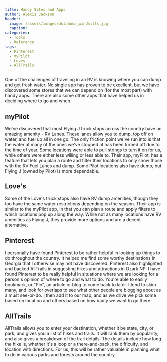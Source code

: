 ```yaml
---
title: Handy Sites and Apps
author: Alexis Jackson
header:
  image: /assets/images/oklahoma_windmills.jpg
  caption:
categories:
  - Tools
  - Reference
tags:
  - Pinterest
  - myPilot
  - Loves
  - AllTrails
---
```


One of the challenges of traveling in an RV is knowing where you can dump and get fresh water. No single app has proven to be excellent, but we have discovered some stores that we can depend on (for the most part) with handy apps. There are also some other apps that have helped us in deciding where to go and when.


## myPilot

We've discovered that most Flying J truck stops across the country have an amazing amenity - RV Lanes. These lanes allow you to dump, top off on water, and fuel up all in one go. The only friction point we've run into is that the water at many of the ones we've stopped at has been turned off due to the time of year. Some locations were able to pull strings to turn it on for us, while others were either less willing or less able to. Their app, myPilot, has a feature that lets you plan a route and filter their locations to only show those with the RV Fuel Lanes and dump. Some Pilot locations also have dump, but Flying J (owned by Pilot) is more dependable.

## Love's

Some of the Love's truck stops also have RV dump amenities, though they too have the same water restrictions depending on the season. Their app is similar to the myPilot app, in that you can plan a route and apply filters to which locations pop up along the way. While not as many locations have RV amenities as Flying J, they provide more options and are a decent alternative.

## Pinterest

I personally have found Pinterest to be rather helpful in looking up things to do throughout the country. It helped me find some worthy destinations in Georgia that I otherwise may not have discovered. Pinterest also highlighted and backed AllTrails in suggesting hikes and attractions in Ozark NP. I have found Pinterest to be really helpful in situations where we are looking for a person's opinion of where to go and what to do. You're able to easily bookmark, or "Pin", an article or blog to come back to later. I tend to skim many, and look for overlaps to see what other people are blogging about as a must see-or-do. I then add it to our map, and as we drive we pick some based on location and others based on how badly we want to go there.

## AllTrails

AllTrails allows you to enter your destination, whether it be state, city, or park, and gives you a list of hikes and trails. It will rank them by popularity, and also gives a breakdown of the trail details. The details include how long the hike is, whether it's a loop or a there-and-back, the difficulty, and location with directions. For us, this will be rather valuable in planning what to do in various parks and forests around the country. 